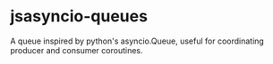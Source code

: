 # jsasyncio-queues

A queue inspired by python's asyncio.Queue,
useful for coordinating producer and consumer coroutines.